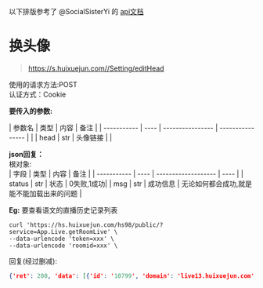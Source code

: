 以下排版参考了 @SocialSisterYi 的 [api文档](https://github.com/SocialSisterYi/bilibili-API-collect/blob/master/login/login_action/password.md)
# 换头像
>https://s.huixuejun.com//Setting/editHead

使用的请求方法:POST  
认证方式：Cookie  

**要传入的参数:**

| 参数名      | 类型 | 内容             |  备注             |
| ----------- | ---- | ---------------- |  ---------------- |        |
| head    | str  | 头像链接     |  |

**json回复：**  
根对象:  
| 字段        | 类型 | 内容                | 备注 |
| ----------- | ---- | ------------------- | ---- |
| status | str  | 状态 | 0失败,1成功|
| msg | str  | 成功信息 | 无论如何都会成功,就是能不能加载出来的问题 |  
 
**Eg:**
要查看语文的直播历史记录列表  
```shell
curl 'https://hs.huixuejun.com/hs98/public/?service=App.Live.getRoomLive' \
--data-urlencode 'token=xxx' \
--data-urlencode 'roomid=xxx' \
```
回复(经过删减):
```json
{'ret': 200, 'data': [{'id': '10799', 'domain': 'live13.huixuejun.com', 'app': '21', 'roomid': '60c2a8ddea2b', 'uri': 'http:\\/\\/file.huixuejun.com\\/live\\/m3u8\\/21\\/60c2a8ddea2b\\/2021-06-11-08-53-03_2021-06-11-09-23-03.m3u8', 'duration': '1779.13', 'start_time': '2021-06-11 08:53:02', 'stop_time': '2021-06-11 09:22:42', 'subject_cd': '402', 'subject_name': '高中语文', 'title': '《促织》3', 'status': '2', 'username': '95', 'realname': '马老师', 'class_ids': ',201,202,203,229,', 'class_names': '高一4班,高一5班,高一6班,直播观摩班', 'live_start_time': '2021-05-29 00:00', 'live_end_time': '2023-05-29 00:00:00'}, {'id': '10829', 'domain': 'live13.huixuejun.com', 'app': '21', 'roomid': '60c2a8ddea2b', 'uri': 'http:\\/\\/file.huixuejun.com\\/live\\/m3u8\\/21\\/60c2a8ddea2b\\/2021-06-11-09-23-03_2021-06-11-09-53-03.m3u8', 'duration': '1809.33', 'start_time': '2021-06-11 09:22:42', 'stop_time': '2021-06-11 09:52:52', 'subject_cd': '402', 'subject_name': '高中语文', 'title': '《促织》3', 'status': '2', 'username': '3495', 'realname': '马老师', 'class_ids': ',201,202,203,229,', 'class_names': '高一4班,高一5班,高一6班,直播观摩班', 'live_start_time': '2021-05-29 00:00', 'live_end_time': '2023-05-29 00:00:00'}, {'id': '10835', 'domain': 'live13.huixuejun.com', 'app': '21', 'roomid': '60c2a8ddea2b', 'uri': 'http:\\/\\/file.huixuejun.com\\/live\\/m3u8\\/21\\/60c2a8ddea2b\\/2021-06-11-09-53-03_2021-06-11-09-53-32.m3u8', 'duration': '40.27', 'start_time': '2021-06-11 09:52:51', 'stop_time': '2021-06-11 09:53:32', 'subject_cd': '402', 'subject_name': '高中语文', 'title': '《促织》3', 'status': '2', 'username': '1993495', 'realname': '马老师', 'class_ids': ',201,202,203,229,', 'class_names': '高一4班,高一5班,高一6班,直播观摩班', 'live_start_time': '2021-05-29 00:00', 'live_end_time': '2023-05-29 00:00:00'}], 'msg': ''}
```
